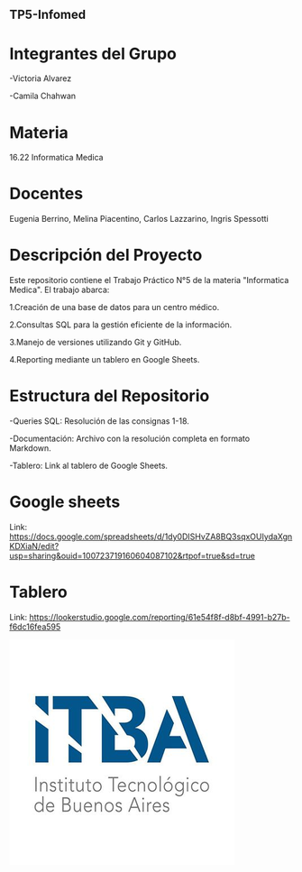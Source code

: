 ## TP5-Infomed

# Integrantes del Grupo

-Victoria Alvarez

-Camila Chahwan

# Materia

16.22 Informatica Medica

# Docentes

Eugenia Berrino,
Melina Piacentino,
Carlos Lazzarino,
Ingris Spessotti

# Descripción del Proyecto

Este repositorio contiene el Trabajo Práctico N°5 de la materia "Informatica Medica". El trabajo abarca:

1.Creación de una base de datos para un centro médico.

2.Consultas SQL para la gestión eficiente de la información.

3.Manejo de versiones utilizando Git y GitHub.

4.Reporting mediante un tablero en Google Sheets.

# Estructura del Repositorio

-Queries SQL: Resolución de las consignas 1-18.

-Documentación: Archivo con la resolución completa en formato Markdown.

-Tablero: Link al tablero de Google Sheets.

# Google sheets

Link: https://docs.google.com/spreadsheets/d/1dy0DISHvZA8BQ3sqxOUIydaXgnKDXiaN/edit?usp=sharing&ouid=100723719160604087102&rtpof=true&sd=true

# Tablero 

Link: https://lookerstudio.google.com/reporting/61e54f8f-d8bf-4991-b27b-f6dc16fea595


![Logo ITBA](logoitba.jpg)
